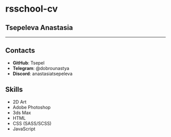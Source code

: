 # rsschool-cv

## Tsepeleva Anastasia

*********

## Contacts

* **GitHub**: Tsepel
* **Telegram**: @dobrounastya
* **Discord**: anastasiatsepeleva

## Skills

* 2D Art
* Adobe Photoshop
* 3ds Max
* HTML
* CSS (SASS/SCSS)
* JavaScript